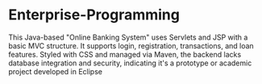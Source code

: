 # Enterprise-Programming
This Java-based "Online Banking System" uses Servlets and JSP with a basic MVC structure. It supports login, registration, transactions, and loan features. Styled with CSS and managed via Maven, the backend lacks database integration and security, indicating it's a prototype or academic project developed in Eclipse
